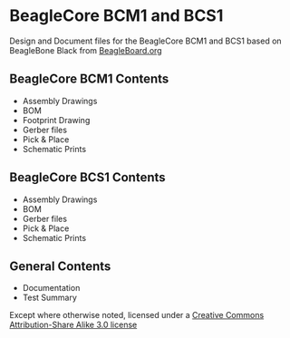 # BeagleCore BCM1 and BCS1
Design and Document files for the BeagleCore BCM1 and BCS1 based on BeagleBone Black from [BeagleBoard.org](http://beagleboard.org)

## BeagleCore BCM1 Contents
- Assembly Drawings
- BOM
- Footprint Drawing
- Gerber files
- Pick & Place
- Schematic Prints

## BeagleCore BCS1 Contents
- Assembly Drawings
- BOM
- Gerber files
- Pick & Place
- Schematic Prints

## General Contents
- Documentation
- Test Summary

Except where otherwise noted, licensed under a [Creative Commons Attribution-Share Alike 3.0 license](https://creativecommons.org/licenses/by-sa/3.0/)
